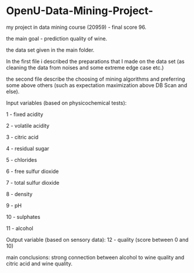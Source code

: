 
# OpenU-Data-Mining-Project-
my project in data mining course (20959) - final score 96.

the main goal - prediction quality of wine.

the data set given in the main folder. 

In the first file i described the preparations that I made on the data set (as cleaning the data from noises and some extreme edge case etc.)

the second file describe the choosing of mining algorithms and preferring some above others (such as expectation maximization above DB Scan and else). 

Input variables (based on physicochemical tests):

1 - fixed acidity

2 - volatile acidity

3 - citric acid

4 - residual sugar

5 - chlorides

6 - free sulfur dioxide

7 - total sulfur dioxide

8 - density

9 - pH

10 - sulphates

11 - alcohol

Output variable (based on sensory data):
12 - quality (score between 0 and 10)

main conclusions:
strong connection between alcohol to wine quality and citric acid and wine quality.
